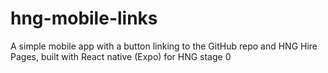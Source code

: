 # hng-mobile-links
 A simple mobile app with a button linking to the GitHub repo and HNG Hire Pages, built with React native (Expo) for HNG  stage 0
